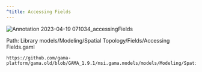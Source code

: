 ```yaml
---
^title: Accessing Fields
---
```


![Annotation 2023-04-19 071034_accessingFields](https://user-images.githubusercontent.com/4437331/232973587-00af2b29-ffca-4366-a926-665c58d16cd4.png)

Path: Library models/Modeling/Spatial Topology/Fields/Accessing Fields.gaml

```gaml reference
https://github.com/gama-platform/gama.old/blob/GAMA_1.9.1/msi.gama.models/models/Modeling/Spatial%20Topology/Fields/Accessing%20Fields.gaml
```